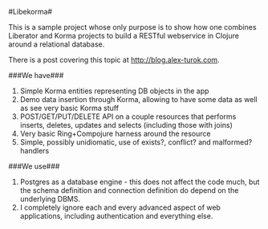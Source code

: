 #Libekorma#

This is a sample project whose only purpose is to show how one combines Liberator and Korma projects to build a RESTful webservice in Clojure around a relational database.

There is a post covering this topic at http://blog.alex-turok.com.

###We have###
1. Simple Korma entities representing DB objects in the app
2. Demo data insertion through Korma, allowing to have some data as well as see very basic Korma stuff
3. POST/GET/PUT/DELETE API on a couple resources that performs inserts, deletes, updates and selects (including those with joins)
4. Very basic Ring+Compojure harness around the resource
5. Simple, possibly unidiomatic, use of exists?, conflict? and malformed? handlers

###We use###
1. Postgres as a database engine - this does not affect the code much, but the schema definition and connection definition do depend on the underlying DBMS.
2. I completely ignore each and every advanced aspect of web applications, including authentication and everything else.
